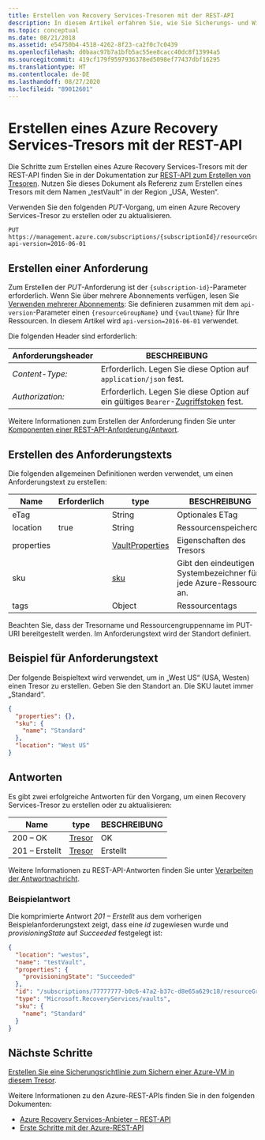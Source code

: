 ```yaml
---
title: Erstellen von Recovery Services-Tresoren mit der REST-API
description: In diesem Artikel erfahren Sie, wie Sie Sicherungs- und Wiederherstellungsvorgänge der Azure-VM-Sicherung mit der REST-API verwalten.
ms.topic: conceptual
ms.date: 08/21/2018
ms.assetid: e54750b4-4518-4262-8f23-ca2f0c7c0439
ms.openlocfilehash: d0baac97b7a1bfb5ac55ee8cacc40dc8f13994a5
ms.sourcegitcommit: 419cf179f9597936378ed5098ef77437dbf16295
ms.translationtype: HT
ms.contentlocale: de-DE
ms.lasthandoff: 08/27/2020
ms.locfileid: "89012601"
---
```

# <a name="create-azure-recovery-services-vault-using-rest-api"></a>Erstellen eines Azure Recovery Services-Tresors mit der REST-API

Die Schritte zum Erstellen eines Azure Recovery Services-Tresors mit der REST-API finden Sie in der Dokumentation zur [REST-API zum Erstellen von Tresoren](/rest/api/recoveryservices/vaults/createorupdate). Nutzen Sie dieses Dokument als Referenz zum Erstellen eines Tresors mit dem Namen „testVault“ in der Region „USA, Westen“.

Verwenden Sie den folgenden *PUT*-Vorgang, um einen Azure Recovery Services-Tresor zu erstellen oder zu aktualisieren.

```http
PUT https://management.azure.com/subscriptions/{subscriptionId}/resourceGroups/{resourceGroupName}/providers/Microsoft.RecoveryServices/vaults/{vaultName}?api-version=2016-06-01
```

## <a name="create-a-request"></a>Erstellen einer Anforderung

Zum Erstellen der *PUT*-Anforderung ist der `{subscription-id}`-Parameter erforderlich. Wenn Sie über mehrere Abonnements verfügen, lesen Sie [Verwenden mehrerer Abonnements](/cli/azure/manage-azure-subscriptions-azure-cli?view=azure-cli-latest): Sie definieren zusammen mit dem `api-version`-Parameter einen `{resourceGroupName}` und `{vaultName}` für Ihre Ressourcen. In diesem Artikel wird `api-version=2016-06-01` verwendet.

Die folgenden Header sind erforderlich:

| Anforderungsheader   | BESCHREIBUNG |
|------------------|-----------------|
| *Content-Type:*  | Erforderlich. Legen Sie diese Option auf `application/json` fest. |
| *Authorization:* | Erforderlich. Legen Sie diese Option auf ein gültiges `Bearer`-[Zugriffstoken](/rest/api/azure/#authorization-code-grant-interactive-clients) fest. |

Weitere Informationen zum Erstellen der Anforderung finden Sie unter [Komponenten einer REST-API-Anforderung/Antwort](/rest/api/azure/#components-of-a-rest-api-requestresponse).

## <a name="create-the-request-body"></a>Erstellen des Anforderungstexts

Die folgenden allgemeinen Definitionen werden verwendet, um einen Anforderungstext zu erstellen:

|Name  |Erforderlich  |type  |BESCHREIBUNG  |
|---------|---------|---------|---------|
|eTag     |         |   String      |  Optionales ETag       |
|location     |  true       |String         |   Ressourcenspeicherort      |
|properties     |         | [VaultProperties](/rest/api/recoveryservices/vaults/createorupdate#vaultproperties)        |  Eigenschaften des Tresors       |
|sku     |         |  [sku](/rest/api/recoveryservices/vaults/createorupdate#sku)       |    Gibt den eindeutigen Systembezeichner für jede Azure-Ressource an.     |
|tags     |         | Object        |     Ressourcentags    |

Beachten Sie, dass der Tresorname und Ressourcengruppenname im PUT-URI bereitgestellt werden. Im Anforderungstext wird der Standort definiert.

## <a name="example-request-body"></a>Beispiel für Anforderungstext

Der folgende Beispieltext wird verwendet, um in „West US“ (USA, Westen) einen Tresor zu erstellen. Geben Sie den Standort an. Die SKU lautet immer „Standard“.

```json
{
  "properties": {},
  "sku": {
    "name": "Standard"
  },
  "location": "West US"
}
```

## <a name="responses"></a>Antworten

Es gibt zwei erfolgreiche Antworten für den Vorgang, um einen Recovery Services-Tresor zu erstellen oder zu aktualisieren:

|Name  |type  |BESCHREIBUNG  |
|---------|---------|---------|
|200 – OK     |   [Tresor](/rest/api/recoveryservices/vaults/createorupdate#vault)      | OK        |
|201 – Erstellt     | [Tresor](/rest/api/recoveryservices/vaults/createorupdate#vault)        |   Erstellt      |

Weitere Informationen zu REST-API-Antworten finden Sie unter [Verarbeiten der Antwortnachricht](/rest/api/azure/#process-the-response-message).

### <a name="example-response"></a>Beispielantwort

Die komprimierte Antwort *201 – Erstellt* aus dem vorherigen Beispielanforderungstext zeigt, dass eine *id* zugewiesen wurde und *provisioningState* auf *Succeeded* festgelegt ist:

```json
{
  "location": "westus",
  "name": "testVault",
  "properties": {
    "provisioningState": "Succeeded"
  },
  "id": "/subscriptions/77777777-b0c6-47a2-b37c-d8e65a629c18/resourceGroups/Default-RecoveryServices-ResourceGroup/providers/Microsoft.RecoveryServices/vaults/testVault",
  "type": "Microsoft.RecoveryServices/vaults",
  "sku": {
    "name": "Standard"
  }
}
```

## <a name="next-steps"></a>Nächste Schritte

[Erstellen Sie eine Sicherungsrichtlinie zum Sichern einer Azure-VM in diesem Tresor](backup-azure-arm-userestapi-createorupdatepolicy.md).

Weitere Informationen zu den Azure-REST-APIs finden Sie in den folgenden Dokumenten:

- [Azure Recovery Services-Anbieter – REST-API](/rest/api/recoveryservices/)
- [Erste Schritte mit der Azure-REST-API](/rest/api/azure/)
